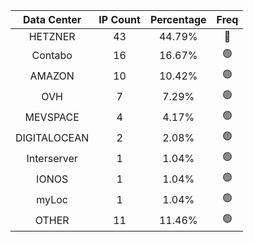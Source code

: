 | Data Center | IP Count | Percentage | Freq |
|:------------:|:--------:|:-----------:|:-----:|
| HETZNER | 43 | 44.79% | 🔴 |
| Contabo | 16 | 16.67% | 🟢 |
| AMAZON | 10 | 10.42% | 🟢 |
| OVH | 7 | 7.29% | 🟢 |
| MEVSPACE | 4 | 4.17% | 🟢 |
| DIGITALOCEAN | 2 | 2.08% | 🟢 |
| Interserver | 1 | 1.04% | 🟢 |
| IONOS | 1 | 1.04% | 🟢 |
| myLoc | 1 | 1.04% | 🟢 |
| OTHER | 11 | 11.46% | 🟢 |
